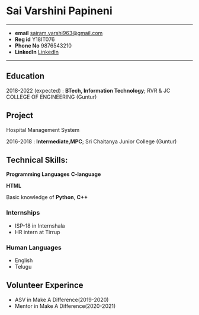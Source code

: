 Sai Varshini Papineni
======================

-------------------     ----------------------------
* **email**                        sairam.varshi963@gmail.com
* **Reg id**                        Y18IT076
* **Phone No**                      9876543210
* **LinkedIn**                      [LinkedIn](https://www.linkedin.com/in/sai-varshini-papineni-09bb3a1b4/)
-------------------     ----------------------------

Education
---------

2018-2022 (expected)
:   **BTech, Information Technology**; RVR & JC COLLEGE OF ENGINEERING (Guntur)

    
**Project**
-------------

   Hospital Management System

2016-2018
:   **Intermediate,MPC**; Sri Chaitanya Junior College (Guntur)

   


Technical Skills: 
--------------------



**Programming Languages**
   **C-language** 


   **HTML** 

   Basic knowledge of **Python**,  **C++**

[ref]: https://github.com/githubuser/superlongprojectname
  
  
### **Internships**
  * ISP-18 in Internshala
  * HR intern at Tirrup


### **Human Languages**
   * English 
   * Telugu
    

## **Volunteer Experince**
   * ASV in Make A Difference(2019-2020)
   * Mentor in Make A Difference(2020-2021)



